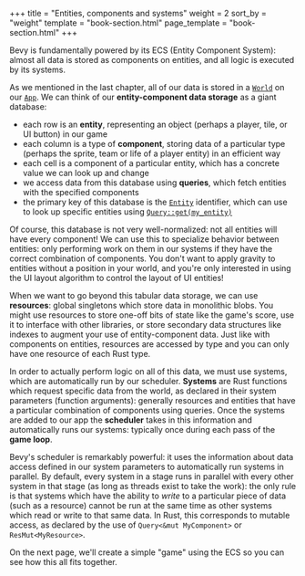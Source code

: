 +++
title = "Entities, components and systems"
weight = 2
sort_by = "weight"
template = "book-section.html"
page_template = "book-section.html"
+++

Bevy is fundamentally powered by its ECS (Entity Component System): almost all data is stored as components on entities, and all logic is executed by its systems.

As we mentioned in the last chapter, all of our data is stored in a [`World`](https://docs.rs/bevy/latest/bevy/ecs/world/struct.World.html) on our [`App`](https://docs.rs/bevy/latest/bevy/app/struct.App.html).
We can think of our **entity-component data storage** as a giant database:

* each row is an **entity**, representing an object (perhaps a player, tile, or UI button) in our game
* each column is a type of **component**, storing data of a particular type (perhaps the sprite, team or life of a player entity) in an efficient way
* each cell is a component of a particular entity, which has a concrete value we can look up and change
* we access data from this database using **queries**, which fetch entities with the specified components
* the primary key of this database is the [`Entity`](https://docs.rs/bevy/latest/bevy/ecs/entity/struct.Entity.html) identifier, which can use to look up specific entities using [`Query::get(my_entity)`](https://docs.rs/bevy/latest/bevy/ecs/prelude/struct.Query.html#method.get)

Of course, this database is not very well-normalized: not all entities will have every component!
We can use this to specialize behavior between entities: only performing work on them in our systems if they have the correct combination of components.
You don't want to apply gravity to entities without a position in your world, and you're only interested in using the UI layout algorithm to control the layout of UI entities!

When we want to go beyond this tabular data storage, we can use **resources**: global singletons which store data in monolithic blobs.
You might use resources to store one-off bits of state like the game's score, use it to interface with other libraries, or store secondary data structures like indexes to augment your use of entity-component data.
Just like with components on entities, resources are accessed by type and you can only have one resource of each Rust type.

In order to actually perform logic on all of this data, we must use systems, which are automatically run by our scheduler.
**Systems** are Rust functions which request specific data from the world, as declared in their system parameters (function arguments): generally resources and entities that have a particular combination of components using queries.
Once the systems are added to our app the **scheduler** takes in this information and automatically runs our systems: typically once during each pass of the **game loop**.

Bevy's scheduler is remarkably powerful: it uses the information about data access defined in our system parameters to automatically run systems in parallel.
By default, every system in a stage runs in parallel with every other system in that stage (as long as threads exist to take the work): the only rule is that systems which have the ability to *write* to a particular piece of data (such as a resource) cannot be run at the same time as other systems which read or write to that same data.
In Rust, this corresponds to mutable access, as declared by the use of `Query<&mut MyComponent>` or `ResMut<MyResource>`.

On the next page, we'll create a simple "game" using the ECS so you can see how this all fits together.
